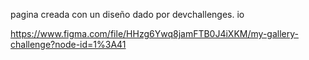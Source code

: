 pagina creada con un diseño dado por devchallenges. io 

https://www.figma.com/file/HHzg6Ywq8jamFTB0J4iXKM/my-gallery-challenge?node-id=1%3A41
